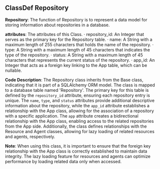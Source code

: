 ## ClassDef Repository
**Repository**: The function of Repository is to represent a data model for storing information about repositories in a database.

**attributes**: The attributes of this Class.
· repository_id: An Integer that serves as the primary key for the Repository table.
· name: A String with a maximum length of 255 characters that holds the name of the repository.
· type: A String with a maximum length of 45 characters that indicates the type of the repository.
· status: A String with a maximum length of 45 characters that represents the current status of the repository.
· app_id: An Integer that acts as a foreign key linking to the App table, which can be nullable.

**Code Description**: The Repository class inherits from the Base class, indicating that it is part of a SQLAlchemy ORM model. The class is mapped to a database table named 'Repository'. The primary key for this table is defined by the `repository_id` attribute, ensuring each repository entry is unique. The `name`, `type`, and `status` attributes provide additional descriptive information about the repository, while the `app_id` attribute establishes a relationship with the App class, allowing for the association of a repository with a specific application. The `app` attribute creates a bidirectional relationship with the App class, enabling access to the related repositories from the App side. Additionally, the class defines relationships with the Resource and Agent classes, allowing for lazy loading of related resources and agents, respectively.

**Note**: When using this class, it is important to ensure that the foreign key relationship with the App class is correctly established to maintain data integrity. The lazy loading feature for resources and agents can optimize performance by loading related data only when accessed.
